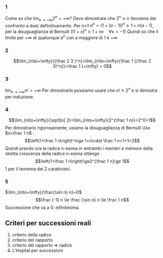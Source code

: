 ### 1
Come so che $\lim_{n\to+\infty}{2^n}=+\infty$? Devo dimostrare che $2^n\ge n$ (teorema del confronto a due) definitivamente.
Per n>1
$a^n=(1+(a-1))^n\ge 1+n(a-1)$, per la disuguaglianza di Bernulli ($(1+x)^n\ge1+nx\quad\forall x>-1$)
Quindi so che il limite per $+\infty$ di qualunque $a^n$ con a maggiore di 1 è $+\infty$

### 2
$$\lim_{n\to+\infty}{(\frac 2 3 )^n}=\lim_{n\to+\infty}{\frac 1 {(\frac 2 3)^n}}=\frac 1 {+\infty} = 0$$
### 3
$\lim_{n\to+\infty}{n!}=+\infty$
Per dimostrarlo possiamo usare che $n!\ge 2^n$ e si dimostra per induzione.
### 4
$$\lim_{n\to+\infty}{\sqrt[n] 2}=\lim_{n\to+\infty}{2^{\frac 1 n}}=2^0=1$$
Per dimostrarlo rigorosamente, usiamo la disuguaglianza di Bernulli
Uso $x=\frac 1 n$ : $$\left(1+\frac 1 n\right)^n\ge 1+n\cdot \frac 1 n=1+1=2$$
Quindi prendo ora la radice n-esima in entrambi i membri e memore della stretta crescenza della radice n-esima ottengo 
$$\left(1+\frac 1 n\right)\ge2^{\frac 1 n}\ge 1$$
1 per il teorema dei 2 carabinieri.
### 5
$\lim_{n\to+\infty}{\frac{\sin n} n}=0$
$$\frac {-1} n \le \frac {\sin n} n \le \frac 1 n$$
Successione che va a 0: infinitesima

## Criteri per successioni reali
1. criterio della radice
2. criterio del rapporto
3. criterio del rapporto $\Rightarrow$ radice
4. L'Hopital per successioni
